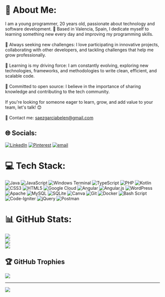 # 💫 About Me:
I am a young programmer, 20 years old, passionate about technology and software development. 🚀 Based in Valencia, Spain, I dedicate myself to learning something new every day and improving my programming skills.<br><br>🔹 Always seeking new challenges: I love participating in innovative projects, collaborating with other developers, and tackling challenges that help me grow professionally.<br><br>🔹 Learning is my driving force: I am constantly evolving, exploring new technologies, frameworks, and methodologies to write clean, efficient, and scalable code.<br><br>🔹 Committed to open source: I believe in the importance of sharing knowledge and contributing to the tech community.<br><br>If you're looking for someone eager to learn, grow, and add value to your team, let's talk! 😊<br><br>📩 Contact me: saezgarciabelen@gmail.com


## 🌐 Socials:
[![LinkedIn](https://img.shields.io/badge/LinkedIn-%230077B5.svg?logo=linkedin&logoColor=white)](https://linkedin.com/in/belen-saez-garcia) [![Pinterest](https://img.shields.io/badge/Pinterest-%23E60023.svg?logo=Pinterest&logoColor=white)](https://pinterest.com/saezgarciabelen) [![email](https://img.shields.io/badge/Email-D14836?logo=gmail&logoColor=white)](mailto:saezgarciabelen@gmail.com) 

# 💻 Tech Stack:
![Java](https://img.shields.io/badge/java-%23ED8B00.svg?style=for-the-badge&logo=openjdk&logoColor=white) ![JavaScript](https://img.shields.io/badge/javascript-%23323330.svg?style=for-the-badge&logo=javascript&logoColor=%23F7DF1E) ![Windows Terminal](https://img.shields.io/badge/Windows%20Terminal-%234D4D4D.svg?style=for-the-badge&logo=windows-terminal&logoColor=white) ![TypeScript](https://img.shields.io/badge/typescript-%23007ACC.svg?style=for-the-badge&logo=typescript&logoColor=white) ![PHP](https://img.shields.io/badge/php-%23777BB4.svg?style=for-the-badge&logo=php&logoColor=white) ![Kotlin](https://img.shields.io/badge/kotlin-%237F52FF.svg?style=for-the-badge&logo=kotlin&logoColor=white) ![CSS3](https://img.shields.io/badge/css3-%231572B6.svg?style=for-the-badge&logo=css3&logoColor=white) ![HTML5](https://img.shields.io/badge/html5-%23E34F26.svg?style=for-the-badge&logo=html5&logoColor=white) ![Google Cloud](https://img.shields.io/badge/GoogleCloud-%234285F4.svg?style=for-the-badge&logo=google-cloud&logoColor=white) ![Angular](https://img.shields.io/badge/angular-%23DD0031.svg?style=for-the-badge&logo=angular&logoColor=white) ![Angular.js](https://img.shields.io/badge/angular.js-%23E23237.svg?style=for-the-badge&logo=angularjs&logoColor=white) ![WordPress](https://img.shields.io/badge/WordPress-%23117AC9.svg?style=for-the-badge&logo=WordPress&logoColor=white) ![Apache](https://img.shields.io/badge/apache-%23D42029.svg?style=for-the-badge&logo=apache&logoColor=white) ![MySQL](https://img.shields.io/badge/mysql-4479A1.svg?style=for-the-badge&logo=mysql&logoColor=white) ![SQLite](https://img.shields.io/badge/sqlite-%2307405e.svg?style=for-the-badge&logo=sqlite&logoColor=white) ![Canva](https://img.shields.io/badge/Canva-%2300C4CC.svg?style=for-the-badge&logo=Canva&logoColor=white) ![Git](https://img.shields.io/badge/git-%23F05033.svg?style=for-the-badge&logo=git&logoColor=white) ![Docker](https://img.shields.io/badge/docker-%230db7ed.svg?style=for-the-badge&logo=docker&logoColor=white) ![Bash Script](https://img.shields.io/badge/bash_script-%23121011.svg?style=for-the-badge&logo=gnu-bash&logoColor=white) ![Code-Igniter](https://img.shields.io/badge/CodeIgniter-%23EF4223.svg?style=for-the-badge&logo=codeIgniter&logoColor=white) ![jQuery](https://img.shields.io/badge/jquery-%230769AD.svg?style=for-the-badge&logo=jquery&logoColor=white) ![Postman](https://img.shields.io/badge/Postman-FF6C37?style=for-the-badge&logo=postman&logoColor=white)
# 📊 GitHub Stats:
![](https://github-readme-stats.vercel.app/api?username=belensaez&theme=date_night&hide_border=false&include_all_commits=true&count_private=false)<br/>
![](https://nirzak-streak-stats.vercel.app/?user=belensaez&theme=date_night&hide_border=false)<br/>
![](https://github-readme-stats.vercel.app/api/top-langs/?username=belensaez&theme=date_night&hide_border=false&include_all_commits=true&count_private=false&layout=compact)

## 🏆 GitHub Trophies
![](https://github-profile-trophy.vercel.app/?username=belensaez&theme=rose&no-frame=true&no-bg=true&margin-w=4)

---
[![](https://visitcount.itsvg.in/api?id=belensaez&icon=7&color=10)](https://visitcount.itsvg.in)

<!-- Proudly created with GPRM ( https://gprm.itsvg.in ) -->
